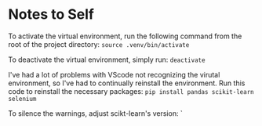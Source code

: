 # Notes to Self

To activate the virtual environment, run the following command from the root of the project directory:
`source .venv/bin/activate`

To deactivate the virtual environment, simply run:
`deactivate`

I've had a lot of problems with VScode not recognizing the virutal environment, so I've had to continually reinstall the environment. Run this code to reinstall the necessary packages:
`pip install pandas scikit-learn selenium`

To silence the warnings, adjust scikt-learn's version:
`
